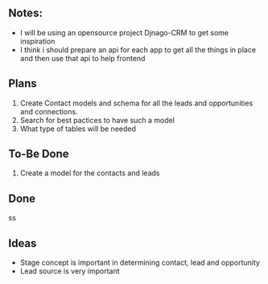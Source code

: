 ## Notes:
* I will be using an opensource project Djnago-CRM to get some inspiration
* I think i should prepare an api for each app to get all the things in place and then use that api to help frontend

## Plans
1. Create Contact models and schema for all the leads and opportunities and connections.
2. Search for best pactices to have such a model 
3. What type of tables will be needed




## To-Be Done
1. Create a model for the contacts and leads 




## Done

ss


## Ideas
* Stage concept is important in determining contact, lead and opportunity
* Lead source is very important